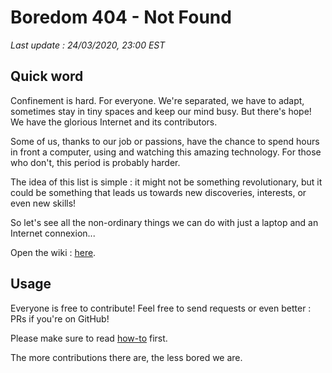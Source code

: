 # Boredom 404 - Not Found

_Last update : 24/03/2020, 23:00 EST_

## Quick word
Confinement is hard. For everyone. We're separated, we have to adapt, 
sometimes stay in tiny spaces and keep our mind busy. But there's hope! We have the glorious Internet and its contributors.

Some of us, thanks to our job or passions, have the chance to spend hours in front a computer, 
using and watching this amazing technology. For those who don't, this period is probably harder.

The idea of this list is simple : it might not be something revolutionary, but it could be something
that leads us towards new discoveries, interests, or even new skills! 

So let's see all the non-ordinary things we can do with just a laptop and an Internet connexion...

Open the wiki : [here](https://github.com/flplatet/boredom-404/wiki).

## Usage

Everyone is free to contribute! Feel free to send requests or even better : PRs if you're on GitHub!

Please make sure to read [how-to](https://github.com/flplatet/boredom-404/blob/master/CONTRIBUTING.md) first.

The more contributions there are, the less bored we are.